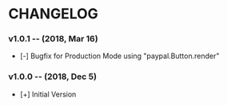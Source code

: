 # CHANGELOG

### v1.0.1 -- (2018, Mar 16)
- [-] Bugfix for Production Mode using "paypal.Button.render"

### v1.0.0 -- (2018, Dec 5)
- [+] Initial Version
